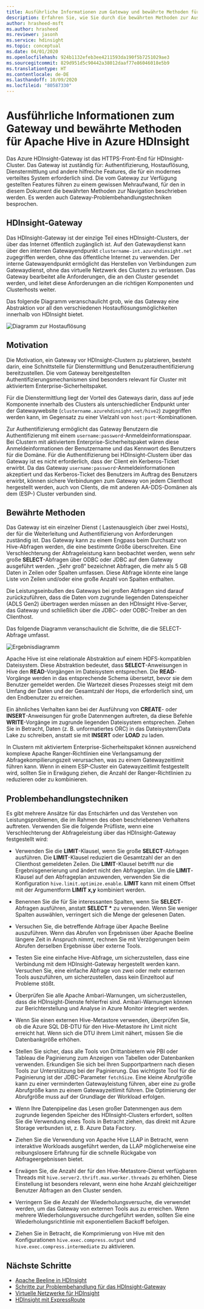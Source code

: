 ```yaml
---
title: Ausführliche Informationen zum Gateway und bewährte Methoden für Apache Hive in Azure HDInsight
description: Erfahren Sie, wie Sie durch die bewährten Methoden zur Ausführung von Hive-Abfragen über das Azure HDInsight-Gateway navigieren.
author: hrasheed-msft
ms.author: hrasheed
ms.reviewer: jasonh
ms.service: hdinsight
ms.topic: conceptual
ms.date: 04/01/2020
ms.openlocfilehash: 924b1132efeb3ee4211593da190f5b7251029ae3
ms.sourcegitcommit: 829d951d5c90442a38012daaf77e86046018e5b9
ms.translationtype: HT
ms.contentlocale: de-DE
ms.lasthandoff: 10/09/2020
ms.locfileid: "80587330"
---
```

# <a name="gateway-deep-dive-and-best-practices-for-apache-hive-in-azure-hdinsight"></a>Ausführliche Informationen zum Gateway und bewährte Methoden für Apache Hive in Azure HDInsight

Das Azure HDInsight-Gateway ist das HTTPS-Front-End für HDInsight-Cluster. Das Gateway ist zuständig für: Authentifizierung, Hostauflösung, Dienstermittlung und andere hilfreiche Features, die für ein modernes verteiltes System erforderlich sind. Die vom Gateway zur Verfügung gestellten Features führen zu einem gewissen Mehraufwand, für den in diesem Dokument die bewährten Methoden zur Navigation beschrieben werden. Es werden auch Gateway-Problembehandlungstechniken besprochen.

## <a name="the-hdinsight-gateway"></a>HDInsight-Gateway

Das HDInsight-Gateway ist der einzige Teil eines HDInsight-Clusters, der über das Internet öffentlich zugänglich ist. Auf den Gatewaydienst kann über den internen Gatewayendpunkt `clustername-int.azurehdinsight.net` zugegriffen werden, ohne das öffentliche Internet zu verwenden. Der interne Gatewayendpunkt ermöglicht das Herstellen von Verbindungen zum Gatewaydienst, ohne das virtuelle Netzwerk des Clusters zu verlassen. Das Gateway bearbeitet alle Anforderungen, die an den Cluster gesendet werden, und leitet diese Anforderungen an die richtigen Komponenten und Clusterhosts weiter.

Das folgende Diagramm veranschaulicht grob, wie das Gateway eine Abstraktion vor all den verschiedenen Hostauflösungsmöglichkeiten innerhalb von HDInsight bietet.

![Diagramm zur Hostauflösung](./media/gateway-best-practices/host-resolution-diagram.png "Diagramm zur Hostauflösung")

## <a name="motivation"></a>Motivation

Die Motivation, ein Gateway vor HDInsight-Clustern zu platzieren, besteht darin, eine Schnittstelle für Dienstermittlung und Benutzerauthentifizierung bereitzustellen. Die vom Gateway bereitgestellten Authentifizierungsmechanismen sind besonders relevant für Cluster mit aktiviertem Enterprise-Sicherheitspaket.

Für die Dienstermittlung liegt der Vorteil des Gateways darin, dass auf jede Komponente innerhalb des Clusters als unterschiedlicher Endpunkt unter der Gatewaywebsite (`clustername.azurehdinsight.net/hive2`) zugegriffen werden kann, im Gegensatz zu einer Vielzahl von `host:port`-Kombinationen.

Zur Authentifizierung ermöglicht das Gateway Benutzern die Authentifizierung mit einem `username:password`-Anmeldeinformationspaar. Bei Clustern mit aktiviertem Enterprise-Sicherheitspaket wären diese Anmeldeinformationen der Benutzername und das Kennwort des Benutzers für die Domäne. Für die Authentifizierung bei HDInsight-Clustern über das Gateway ist es nicht erforderlich, dass der Client ein Kerberos-Ticket erwirbt. Da das Gateway `username:password`-Anmeldeinformationen akzeptiert und das Kerberos-Ticket des Benutzers im Auftrag des Benutzers erwirbt, können sichere Verbindungen zum Gateway von jedem Clienthost hergestellt werden, auch von Clients, die mit anderen AA-DDS-Domänen als dem (ESP-) Cluster verbunden sind.

## <a name="best-practices"></a>Bewährte Methoden

Das Gateway ist ein einzelner Dienst ( Lastenausgleich über zwei Hosts), der für die Weiterleitung und Authentifizierung von Anforderungen zuständig ist. Das Gateway kann zu einem Engpass beim Durchsatz von Hive-Abfragen werden, die eine bestimmte Größe überschreiten. Eine Verschlechterung der Abfrageleistung kann beobachtet werden, wenn sehr große **SELECT**-Abfragen über ODBC oder JDBC auf dem Gateway ausgeführt werden. „Sehr groß“ bezeichnet Abfragen, die mehr als 5 GB Daten in Zeilen oder Spalten umfassen. Diese Abfrage könnte eine lange Liste von Zeilen und/oder eine große Anzahl von Spalten enthalten.

Die Leistungseinbußen des Gateways bei großen Abfragen sind darauf zurückzuführen, dass die Daten vom zugrunde liegenden Datenspeicher (ADLS Gen2) übertragen werden müssen an den HDInsight Hive-Server, das Gateway und schließlich über die JDBC- oder ODBC-Treiber an den Clienthost.

Das folgende Diagramm veranschaulicht die Schritte, die die SELECT-Abfrage umfasst.

![Ergebnisdiagramm](./media/gateway-best-practices/result-retrieval-diagram.png "Ergebnisdiagramm")

Apache Hive ist eine relationale Abstraktion auf einem HDFS-kompatiblen Dateisystem. Diese Abstraktion bedeutet, dass **SELECT**-Anweisungen in Hive den **READ**-Vorgängen im Dateisystem entsprechen. Die **READ**-Vorgänge werden in das entsprechende Schema übersetzt, bevor sie dem Benutzer gemeldet werden. Die Wartezeit dieses Prozesses steigt mit dem Umfang der Daten und der Gesamtzahl der Hops, die erforderlich sind, um den Endbenutzer zu erreichen.

Ein ähnliches Verhalten kann bei der Ausführung von **CREATE**- oder **INSERT**-Anweisungen für große Datenmengen auftreten, da diese Befehle **WRITE**-Vorgänge im zugrunde liegenden Dateisystem entsprechen. Ziehen Sie in Betracht, Daten (z. B. unformatiertes ORC) in das Dateisystem/Data Lake zu schreiben, anstatt sie mit **INSERT** oder **LOAD** zu laden.

In Clustern mit aktiviertem Enterprise-Sicherheitspaket können ausreichend komplexe Apache Ranger-Richtlinien eine Verlangsamung der Abfragekompilierungszeit verursachen, was zu einem Gatewayzeitlimit führen kann. Wenn in einem ESP-Cluster ein Gatewayzeitlimit festgestellt wird, sollten Sie in Erwägung ziehen, die Anzahl der Ranger-Richtlinien zu reduzieren oder zu kombinieren.

## <a name="troubleshooting-techniques"></a>Problembehandlungstechniken

Es gibt mehrere Ansätze für das Entschärfen und das Verstehen von Leistungsproblemen, die im Rahmen des oben beschriebenen Verhaltens auftreten. Verwenden Sie die folgende Prüfliste, wenn eine Verschlechterung der Abfrageleistung über das HDInsight-Gateway festgestellt wird:

* Verwenden Sie die **LIMIT**-Klausel, wenn Sie große **SELECT**-Abfragen ausführen. Die **LIMIT**-Klausel reduziert die Gesamtzahl der an den Clienthost gemeldeten Zeilen. Die **LIMIT**-Klausel betrifft nur die Ergebnisgenerierung und ändert nicht den Abfrageplan. Um die **LIMIT**-Klausel auf den Abfrageplan anzuwenden, verwenden Sie die Konfiguration `hive.limit.optimize.enable`. **LIMIT** kann mit einem Offset mit der Argumentform **LIMIT x,y** kombiniert werden.

* Benennen Sie die für Sie interessanten Spalten, wenn Sie **SELECT**-Abfragen ausführen, anstatt **SELECT \*** zu verwenden. Wenn Sie weniger Spalten auswählen, verringert sich die Menge der gelesenen Daten.

* Versuchen Sie, die betreffende Abfrage über Apache Beeline auszuführen. Wenn das Abrufen von Ergebnissen über Apache Beeline längere Zeit in Anspruch nimmt, rechnen Sie mit Verzögerungen beim Abrufen derselben Ergebnisse über externe Tools.

* Testen Sie eine einfache Hive-Abfrage, um sicherzustellen, dass eine Verbindung mit dem HDInsight-Gateway hergestellt werden kann. Versuchen Sie, eine einfache Abfrage von zwei oder mehr externen Tools auszuführen, um sicherzustellen, dass kein Einzeltool auf Probleme stößt.

* Überprüfen Sie alle Apache Ambari-Warnungen, um sicherzustellen, dass die HDInsight-Dienste fehlerfrei sind. Ambari-Warnungen können zur Berichterstellung und Analyse in Azure Monitor integriert werden.

* Wenn Sie einen externen Hive-Metastore verwenden, überprüfen Sie, ob die Azure SQL DB-DTU für den Hive-Metastore ihr Limit nicht erreicht hat. Wenn sich die DTU ihrem Limit nähert, müssen Sie die Datenbankgröße erhöhen.

* Stellen Sie sicher, dass alle Tools von Drittanbietern wie PBI oder Tableau die Paginierung zum Anzeigen von Tabellen oder Datenbanken verwenden. Erkundigen Sie sich bei Ihren Supportpartnern nach diesen Tools zur Unterstützung bei der Paginierung. Das wichtigste Tool für die Paginierung ist der JDBC-Parameter `fetchSize`. Eine kleine Abrufgröße kann zu einer verminderten Gatewayleistung führen, aber eine zu große Abrufgröße kann zu einem Gatewayzeitlimit führen. Die Optimierung der Abrufgröße muss auf der Grundlage der Workload erfolgen.

* Wenn Ihre Datenpipeline das Lesen großer Datenmengen aus dem zugrunde liegenden Speicher des HDInsight-Clusters erfordert, sollten Sie die Verwendung eines Tools in Betracht ziehen, das direkt mit Azure Storage verbunden ist, z. B. Azure Data Factory.

* Ziehen Sie die Verwendung von Apache Hive LLAP in Betracht, wenn interaktive Workloads ausgeführt werden, da LLAP möglicherweise eine reibungslosere Erfahrung für die schnelle Rückgabe von Abfrageergebnissen bietet.

* Erwägen Sie, die Anzahl der für den Hive-Metastore-Dienst verfügbaren Threads mit `hive.server2.thrift.max.worker.threads` zu erhöhen. Diese Einstellung ist besonders relevant, wenn eine hohe Anzahl gleichzeitiger Benutzer Abfragen an den Cluster senden.

* Verringern Sie die Anzahl der Wiederholungsversuche, die verwendet werden, um das Gateway von externen Tools aus zu erreichen. Wenn mehrere Wiederholungsversuche durchgeführt werden, sollten Sie eine Wiederholungsrichtlinie mit exponentiellem Backoff befolgen.

* Ziehen Sie in Betracht, die Komprimierung von Hive mit den Konfigurationen `hive.exec.compress.output` und `hive.exec.compress.intermediate` zu aktivieren.

## <a name="next-steps"></a>Nächste Schritte

* [Apache Beeline in HDInsight](https://docs.microsoft.com/azure/hdinsight/hadoop/apache-hadoop-use-hive-beeline)
* [Schritte zur Problembehandlung für das HDInsight-Gateway](https://docs.microsoft.com/azure/hdinsight/interactive-query/troubleshoot-gateway-timeout)
* [Virtuelle Netzwerke für HDInsight](https://docs.microsoft.com/azure/hdinsight/hdinsight-plan-virtual-network-deployment)
* [HDInsight mit ExpressRoute](https://docs.microsoft.com/azure/hdinsight/connect-on-premises-network)